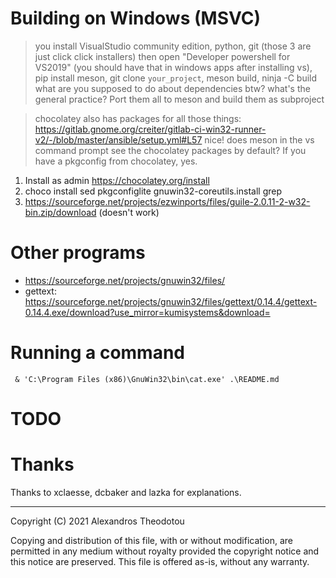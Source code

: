 # Building on Windows (MSVC)

> you install VisualStudio community edition, python, git (those 3 are just click click installers) then open "Developer powershell for VS2019" (you should have that in windows apps after installing vs), pip install meson, git clone `your_project`, meson build, ninja -C build
> what are you supposed to do about dependencies btw? what's the general practice?
> Port them all to meson and build them as subproject

> chocolatey also has packages for all those things: https://gitlab.gnome.org/creiter/gitlab-ci-win32-runner-v2/-/blob/master/ansible/setup.yml#L57
> nice! does meson in the vs command prompt see the chocolatey packages by default?
> If you have a pkgconfig from chocolatey, yes.

1. Install as admin https://chocolatey.org/install
2. choco install sed pkgconfiglite gnuwin32-coreutils.install grep
3. https://sourceforge.net/projects/ezwinports/files/guile-2.0.11-2-w32-bin.zip/download (doesn't work)

# Other programs
- https://sourceforge.net/projects/gnuwin32/files/
- gettext: https://sourceforge.net/projects/gnuwin32/files/gettext/0.14.4/gettext-0.14.4.exe/download?use_mirror=kumisystems&download=

# Running a command
` & 'C:\Program Files (x86)\GnuWin32\bin\cat.exe' .\README.md`

# TODO

# Thanks

Thanks to xclaesse, dcbaker and lazka for explanations.

----

Copyright (C) 2021 Alexandros Theodotou

Copying and distribution of this file, with or without modification,
are permitted in any medium without royalty provided the copyright
notice and this notice are preserved.  This file is offered as-is,
without any warranty.
